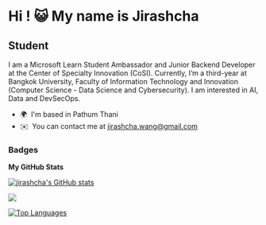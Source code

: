 Hi ! :smiley_cat: My name is Jirashcha
=================================================================================================================================

Student
-------

I am a Microsoft Learn Student Ambassador and Junior Backend Developer at the Center of Specialty Innovation (CoSI). Currently, I’m a third-year at Bangkok University, Faculty of Information Technology and Innovation (Computer Science - Data Science and Cybersecurity). I am interested in AI, Data and DevSecOps.

* 🌍  I'm based in Pathum Thani
* ✉️  You can contact me at [jirashcha.wang@gmail.com](mailto:jirashcha.wang@gmail.com)

### Badges

<b>My GitHub Stats</b>

<a href="http://www.github.com/jirashcha"><img src="https://github-readme-stats.vercel.app/api?username=jirashcha&show_icons=true&hide=&count_private=true&title_color=a855f7&text_color=ffffff&icon_color=a855f7&bg_color=000000&hide_border=true&show_icons=true" alt="jirashcha's GitHub stats" /></a>

<a href="http://www.github.com/jirashcha"><img src="https://github-readme-streak-stats.herokuapp.com/?user=jirashcha&stroke=ffffff&background=000000&ring=a855f7&fire=a855f7&currStreakNum=ffffff&currStreakLabel=a855f7&sideNums=ffffff&sideLabels=ffffff&dates=ffffff&hide_border=true" /></a>

<a href="https://github.com/jirashcha" align="left"><img src="https://github-readme-stats.vercel.app/api/top-langs/?username=jirashcha&langs_count=10&title_color=a855f7&text_color=ffffff&icon_color=a855f7&bg_color=000000&hide_border=true&locale=en&custom_title=Top%20%Languages" alt="Top Languages" /></a>
